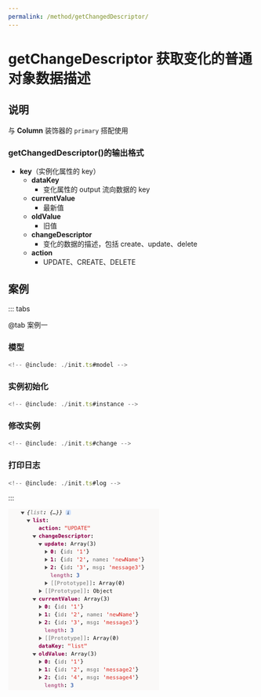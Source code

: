 ```yaml
---
permalink: /method/getChangedDescriptor/
---
```


# getChangeDescriptor 获取变化的普通对象数据描述

## 说明

与 **Column** 装饰器的 `primary` 搭配使用

### getChangedDescriptor()的输出格式

- **key**（实例化属性的 key）
  - **dataKey**
    - 变化属性的 output 流向数据的 key
  - **currentValue**
    - 最新值
  - **oldValue**
    - 旧值
  - **changeDescriptor**
    - 变化的数据的描述，包括 create、update、delete
  - **action**
    - UPDATE、CREATE、DELETE

## 案例

::: tabs

@tab 案例一

### 模型

```ts :no-line-numbers
<!-- @include: ./init.ts#model -->
```

### 实例初始化

```ts :no-line-numbers
<!-- @include: ./init.ts#instance -->
```

### 修改实例

```ts :no-line-numbers
<!-- @include: ./init.ts#change -->
```

### 打印日志

```ts :no-line-numbers
<!-- @include: ./init.ts#log -->
```

:::

![本地图片](./image.png)
